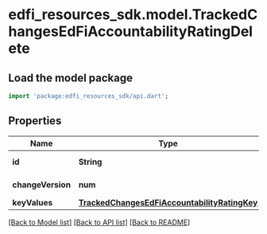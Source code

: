 # edfi_resources_sdk.model.TrackedChangesEdFiAccountabilityRatingDelete

## Load the model package
```dart
import 'package:edfi_resources_sdk/api.dart';
```

## Properties
Name | Type | Description | Notes
------------ | ------------- | ------------- | -------------
**id** | **String** | Resource identifier | [optional] 
**changeVersion** | **num** | Change version | [optional] 
**keyValues** | [**TrackedChangesEdFiAccountabilityRatingKey**](TrackedChangesEdFiAccountabilityRatingKey.md) |  | [optional] 

[[Back to Model list]](../README.md#documentation-for-models) [[Back to API list]](../README.md#documentation-for-api-endpoints) [[Back to README]](../README.md)


